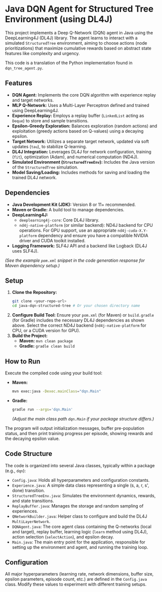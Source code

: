 # Java DQN Agent for Structured Tree Environment (using DL4J)

This project implements a Deep Q-Network (DQN) agent in Java using the DeepLearning4J (DL4J) library. The agent learns to interact with a simulated `StructuredTree` environment, aiming to choose actions (node prioritizations) that maximize cumulative rewards based on abstract state features like complexity and urgency.

This code is a translation of the Python implementation found in `dqn_tree_agent.py`.

## Features

* **DQN Agent:** Implements the core DQN algorithm with experience replay and target networks.
* **MLP Q-Network:** Uses a Multi-Layer Perceptron defined and trained using DeepLearning4J.
* **Experience Replay:** Employs a replay buffer (`LinkedList` acting as `Deque`) to store and sample transitions.
* **Epsilon-Greedy Exploration:** Balances exploration (random actions) and exploitation (greedy actions based on Q-values) using a decaying epsilon.
* **Target Network:** Utilizes a separate target network, updated via soft updates (`tau`), to stabilize Q-learning.
* **DL4J Integration:** Leverages DL4J for network configuration, training (`fit`), optimization (Adam), and numerical computation (ND4J).
* **Simulated Environment (`StructuredTreeEnv`):** Includes the Java version of the `StructuredTree` simulation.
* **Model Saving/Loading:** Includes methods for saving and loading the trained DL4J network.

## Dependencies

* **Java Development Kit (JDK):** Version 8 or 11+ recommended.
* **Maven or Gradle:** A build tool to manage dependencies.
* **DeepLearning4J:**
    * `deeplearning4j-core`: Core DL4J library.
    * `nd4j-native-platform` (or similar backend): ND4J backend for CPU operations. For GPU support, use an appropriate `nd4j-cuda-X.Y-platform` dependency and ensure you have a compatible NVIDIA driver and CUDA toolkit installed.
* **Logging Framework:** SLF4J API and a backend like Logback (DL4J uses SLF4J).

*(See the example `pom.xml` snippet in the code generation response for Maven dependency setup.)*

## Setup

1.  **Clone the Repository:**
    ```bash
    git clone <your-repo-url>
    cd java-dqn-structured-tree # Or your chosen directory name
    ```
2.  **Configure Build Tool:** Ensure your `pom.xml` (for Maven) or `build.gradle` (for Gradle) includes the necessary DL4J dependencies as shown above. Select the correct ND4J backend (`nd4j-native-platform` for CPU, or a CUDA version for GPU).
3.  **Build the Project:**
    * **Maven:** `mvn clean package`
    * **Gradle:** `gradle clean build`

## How to Run

Execute the compiled code using your build tool:

* **Maven:**
    ```bash
    mvn exec:java -Dexec.mainClass="dqn.Main"
    ```
* **Gradle:**
    ```bash
    gradle run --args='dqn.Main'
    ```
  *(Adjust the main class path `dqn.Main` if your package structure differs.)*

The program will output initialization messages, buffer pre-population status, and then print training progress per episode, showing rewards and the decaying epsilon value.

## Code Structure

The code is organized into several Java classes, typically within a package (e.g., `dqn`):

* `Config.java`: Holds all hyperparameters and configuration constants.
* `Experience.java`: A simple data class representing a single (s, a, r, s', done) transition.
* `StructuredTreeEnv.java`: Simulates the environment dynamics, rewards, and state transitions.
* `ReplayBuffer.java`: Manages the storage and random sampling of experiences.
* `QNetworkBuilder.java`: Helper class to configure and build the DL4J `MultiLayerNetwork`.
* `DQNAgent.java`: The core agent class containing the Q-networks (local and target), replay buffer, learning logic (`learn` method using DL4J), action selection (`selectAction`), and epsilon decay.
* `Main.java`: The main entry point for the application, responsible for setting up the environment and agent, and running the training loop.

## Configuration

All major hyperparameters (learning rate, network dimensions, buffer size, epsilon parameters, episode count, etc.) are defined in the `Config.java` class. Modify these values to experiment with different training setups.